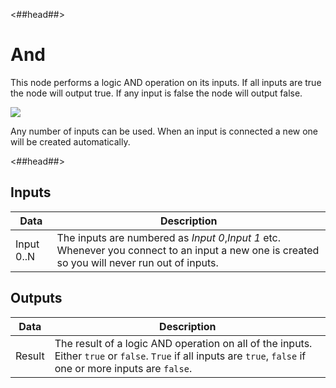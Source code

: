 <##head##>

# And

This node performs a logic AND operation on its inputs. If all inputs are <span class="ndl-data">true</span> the node will output <span class="ndl-data">true</span>. If any input is <span class="ndl-data">false</span> the node will output <span class="ndl-data">false</span>.

<div class="ndl-image-with-background l">

![](/nodes/logic/and/and_node.png)

</div>

Any number of inputs can be used. When an input is connected a new one will be created automatically.

<##head##>

## Inputs

| Data                                     | Description                                                                                                                                    |
| ---------------------------------------- | ---------------------------------------------------------------------------------------------------------------------------------------------- |
| <span class="ndl-data">Input 0..N</span> | The inputs are numbered as _Input 0_,_Input 1_ etc. Whenever you connect to an input a new one is created so you will never run out of inputs. |

## Outputs

| Data                                 | Description                                                                                                                                                     |
| ------------------------------------ | --------------------------------------------------------------------------------------------------------------------------------------------------------------- |
| <span class="ndl-data">Result</span> | The result of a logic AND operation on all of the inputs. Either `true` or `false`. `True` if all inputs are `true`, `false` if one or more inputs are `false`. |
